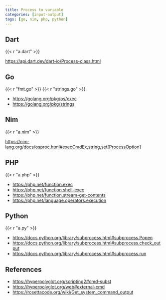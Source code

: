 ```yaml
---
title: Process to variable
categories: [input-output]
tags: [go, nim, php, python]
---
```


## Dart

{{< r "a.dart" >}}

<https://api.dart.dev/dart-io/Process-class.html>

## Go

{{< r "fmt.go" >}}
{{< r "strings.go" >}}

- <https://golang.org/pkg/os/exec>
- <https://golang.org/pkg/strings>

## Nim

{{< r "a.nim" >}}

<https://nim-lang.org/docs/osproc.html#execCmdEx,string,set[ProcessOption]>

## PHP

{{< r "a.php" >}}

- <https://php.net/function.exec>
- <https://php.net/function.shell-exec>
- <https://php.net/function.stream-get-contents>
- <https://php.net/language.operators.execution>

## Python

{{< r "a.py" >}}

- <https://docs.python.org/library/subprocess.html#subprocess.Popen>
- <https://docs.python.org/library/subprocess.html#subprocess.check_output>
- <https://docs.python.org/library/subprocess.html#subprocess.run>

## References

- <https://hyperpolyglot.org/scripting2#cmd-subst>
- <https://hyperpolyglot.org/web#external-cmd>
- <https://rosettacode.org/wiki/Get_system_command_output>
